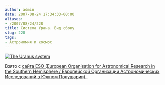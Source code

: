 ```yaml
---
author: admin
date: 2007-08-24 17:34:33+00:00
aliases:
- /2007/08/24/228
title: Система Урана. Вид сбоку
slug: 228
tags:
- Астрономия и космос
---
```


[![The Uranus system](/2007/08/phot-37-07-preview.jpg)](/2007/08/phot-37-07-normal.jpg)

Взято с [сайта ESO (European Organisation for Astronomical Research in the Southern Hemisphere / Европейской Организации Астрономических Исследований в Южном Полушарии) ](http://www.eso.org/public/outreach/press-rel/pr-2007/pr-37-07.html).
